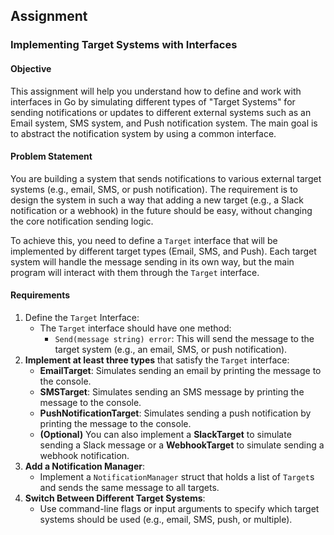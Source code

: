 ## Assignment

### Implementing Target Systems with Interfaces

#### Objective

This assignment will help you understand how to define and work with interfaces in Go by simulating different types of "Target Systems" for sending notifications or updates to different external systems such as an Email system, SMS system, and Push notification system. The main goal is to abstract the notification system by using a common interface.

#### Problem Statement

You are building a system that sends notifications to various external target systems (e.g., email, SMS, or push notification). The requirement is to design the system in such a way that adding a new target (e.g., a Slack notification or a webhook) in the future should be easy, without changing the core notification sending logic.

To achieve this, you need to define a `Target` interface that will be implemented by different target types (Email, SMS, and Push). Each target system will handle the message sending in its own way, but the main program will interact with them through the `Target` interface.

#### Requirements

1. Define the <code>Target</code> Interface</strong>:
   - The <code>Target</code> interface should have one method:
     - <code>Send(message string) error</code>: This will send the message to the target system (e.g., an email, SMS, or push notification).
2. <strong>Implement at least three types</strong> that satisfy the <code>Target</code> interface:
   - <strong>EmailTarget</strong>: Simulates sending an email by printing the message to the console.
   - <strong>SMSTarget</strong>: Simulates sending an SMS message by printing the message to the console.
   - <strong>PushNotificationTarget</strong>: Simulates sending a push notification by printing the message to the console.
   - <strong>(Optional)</strong> You can also implement a <strong>SlackTarget</strong> to simulate sending a Slack message or a <strong>WebhookTarget</strong> to simulate sending a webhook notification.
3. <strong>Add a Notification Manager</strong>:
   - Implement a <code>NotificationManager</code> struct that holds a list of <code>Target</code>s and sends the same message to all targets.
4. <strong>Switch Between Different Target Systems</strong>:
   - Use command-line flags or input arguments to specify which target systems should be used (e.g., email, SMS, push, or multiple).
